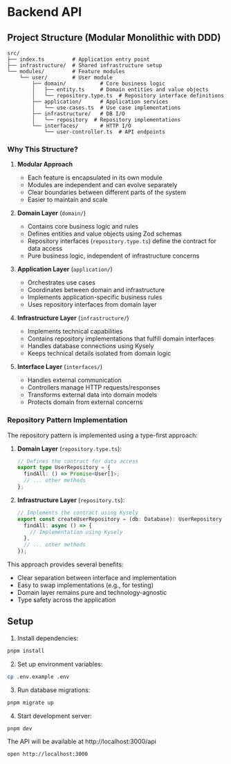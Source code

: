 # Backend API

## Project Structure (Modular Monolithic with DDD)

```
src/
├── index.ts         # Application entry point
├── infrastructure/  # Shared infrastructure setup
└── modules/         # Feature modules
    └── user/        # User module
        ├── domain/           # Core business logic
        │   ├── entity.ts     # Domain entities and value objects
        │   └── repository.type.ts  # Repository interface definitions
        ├── application/      # Application services
        │   └── use-cases.ts  # Use case implementations
        ├── infrastructure/   # DB I/O
        │   └── repository  # Repository implementations
        └── interfaces/       # HTTP I/O
            └── user-controller.ts  # API endpoints
```

### Why This Structure?

1. **Modular Approach**
   - Each feature is encapsulated in its own module
   - Modules are independent and can evolve separately
   - Clear boundaries between different parts of the system
   - Easier to maintain and scale

2. **Domain Layer** (`domain/`)
   - Contains core business logic and rules
   - Defines entities and value objects using Zod schemas
   - Repository interfaces (`repository.type.ts`) define the contract for data access
   - Pure business logic, independent of infrastructure concerns

3. **Application Layer** (`application/`)
   - Orchestrates use cases
   - Coordinates between domain and infrastructure
   - Implements application-specific business rules
   - Uses repository interfaces from domain layer

4. **Infrastructure Layer** (`infrastructure/`)
   - Implements technical capabilities
   - Contains repository implementations that fulfill domain interfaces
   - Handles database connections using Kysely
   - Keeps technical details isolated from domain logic

5. **Interface Layer** (`interfaces/`)
   - Handles external communication
   - Controllers manage HTTP requests/responses
   - Transforms external data into domain models
   - Protects domain from external concerns

### Repository Pattern Implementation

The repository pattern is implemented using a type-first approach:

1. **Domain Layer** (`repository.type.ts`):

   ```typescript
   // Defines the contract for data access
   export type UserRepository = {
     findAll: () => Promise<User[]>;
     // ... other methods
   };
   ```

2. **Infrastructure Layer** (`repository.ts`):

   ```typescript
   // Implements the contract using Kysely
   export const createUserRepository = (db: Database): UserRepository => ({
     findAll: async () => {
       // Implementation using Kysely
     },
     // ... other methods
   });
   ```

This approach provides several benefits:

- Clear separation between interface and implementation
- Easy to swap implementations (e.g., for testing)
- Domain layer remains pure and technology-agnostic
- Type safety across the application

## Setup

1. Install dependencies:

```bash
pnpm install
```

2. Set up environment variables:

```bash
cp .env.example .env
```

3. Run database migrations:

```bash
pnpm migrate up
```

4. Start development server:

```bash
pnpm dev
```

The API will be available at http://localhost:3000/api

```bash
open http://localhost:3000
```
